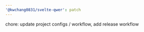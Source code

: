 ```yaml
---
'@kwchang0831/svelte-qwer': patch
---
```


chore: update project configs / workflow, add release workflow
